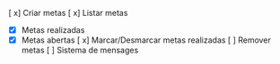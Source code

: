 [ x] Criar metas
[ x] Listar metas

- [x] Metas realizadas
- [x] Metas abertas
      [ x] Marcar/Desmarcar metas realizadas
      [ ] Remover metas
      [ ] Sistema de mensages
